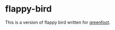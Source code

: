 # flappy-bird
This is a version of flappy bird written for [greenfoot](https://www.greenfoot.org/download).
